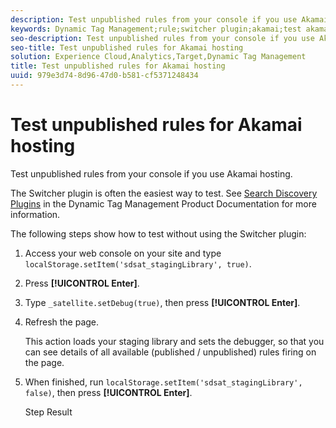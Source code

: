 ```yaml
---
description: Test unpublished rules from your console if you use Akamai hosting.
keywords: Dynamic Tag Management;rule;switcher plugin;akamai;test akamai;unpublished rules;test unpublished rules;debug rule
seo-description: Test unpublished rules from your console if you use Akamai hosting.
seo-title: Test unpublished rules for Akamai hosting
solution: Experience Cloud,Analytics,Target,Dynamic Tag Management
title: Test unpublished rules for Akamai hosting
uuid: 979e3d74-8d96-47d0-b581-cf5371248434
---
```


# Test unpublished rules for Akamai hosting

Test unpublished rules from your console if you use Akamai hosting.

The Switcher plugin is often the easiest way to test. See [Search Discovery Plugins](https://marketing.adobe.com/resources/help/en_US/dtm/search_discovery_plugins.html) in the Dynamic Tag Management Product Documentation for more information.

The following steps show how to test without using the Switcher plugin: 

1. Access your web console on your site and type `localStorage.setItem('sdsat_stagingLibrary', true)`.
1. Press **[!UICONTROL Enter]**.
1. Type `_satellite.setDebug(true)`, then press **[!UICONTROL Enter]**.
1. Refresh the page.

   This action loads your staging library and sets the debugger, so that you can see details of all available (published / unpublished) rules firing on the page.
1. When finished, run `localStorage.setItem('sdsat_stagingLibrary', false)`, then press **[!UICONTROL Enter]**.

   Step Result 
